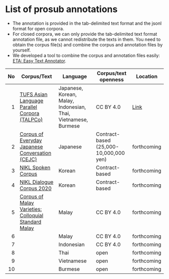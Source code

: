 # List of prosub annotations

- The annotation is provided in the tab-delimited text format and the jsonl format for open corpora.
- For closed corpora, we can only provide the tab-delimited text format annotation file, as we cannot redistribute the texts in them.  You need to obtain the corpus file(s) and combine the corpus and annotation files by yourself.
- We developed a tool to combine the corpus and annotation files easily: [ETA: Easy Text Annotator](https://github.com/matbahasa/ETA).

| No | Corpus/Text | Language | Corpus/text openness | Location |
| --:|----------- | -------- | -------------------- | -------- |
|  1 | [TUFS Asian Language Parallel Corpora (TALPCo)](https://github.com/matbahasa/TALPCo) | Japanese, Korean, Malay, Indonesian, Thai, Vietnamese, Burmese | CC BY 4.0 | [Link](https://github.com/matbahasa/TALPCo) |
|  2 | [Corpus of Everyday Japanese Conversation (CEJC)](https://www2.ninjal.ac.jp/conversation/cejc.html) | Japanese | Contract-based (25,000-10,000,000 yen) | forthcoming |
|  3 | [NIKL Spoken Corpus](https://corpus.korean.go.kr) | Korean | Contract-based | forthcoming |
|  4 | [NIKL Dialogue Corpus 2020](https://corpus.korean.go.kr) | Korean | Contract-based | forthcoming |
|  5 | [Corpus of Malay Varieties: Colloquial Standard Malay](https://github.com/matbahasa/Melayu_Standard_Lisan) | Malay | CC BY 4.0 | forthcoming |
|  6 | []() | Malay | CC BY 4.0 | forthcoming |
|  7 | []() | Indonesian | CC BY 4.0 | forthcoming |
|  8 | []() | Thai | open |forthcoming |
|  9 | []() | Vietnamese | open |forthcoming |
| 10 | []() | Burmese | open |forthcoming |
